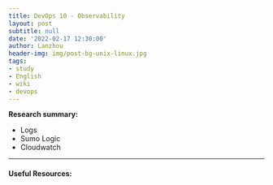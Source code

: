 ```yaml
---
title: DevOps 10 - Observability
layout: post
subtitle: null
date: '2022-02-17 12:30:00'
author: Lanzhou
header-img: img/post-bg-unix-linux.jpg
tags:
- study
- English
- wiki
- devops
---
```

**Research summary:**

- Logs
- Sumo Logic
- Cloudwatch

---
#### Useful Resources:

